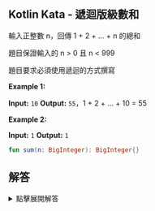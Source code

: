 ## Kotlin Kata - 遞迴版級數和

輸入正整數 n，回傳 1 + 2 + ... + n 的總和

題目保證輸入的 n > 0 且 n < 999 

題目要求必須使用遞迴的方式撰寫

**Example 1:**

**Input:** `10`
**Output:** `55`，1 + 2 + ... + 10 = 55

**Example 2:**

**Input:** `1`
**Output:** `1`


```kotlin
fun sum(n: BigInteger): BigInteger{}
```

## 解答

<details>
  <summary>點擊展開解答</summary>

利用 BigInteger 的操作

我們可以用下面的方式遞迴

```kotlin
fun sum(number: BigInteger): BigInteger {  
    return when (number) {  
        BigInteger.ONE -> BigInteger.ONE
		else -> sum(number - BigInteger.ONE) + number  
    }  
}
```

這個遞迴的寫法，導致數字很大時，比方說 n=999_999_999

f(999_999_999) 呼叫了 f(999_999_998)

f(999_999_998) 呼叫了 f(999_999_997) ⋯⋯

依此類推，會需要呼叫很多的函數

如果我們希望可以減少記憶體使用量

可以調整為 [Kotlin Kata 尾遞迴版級數和](tail-recursive-sum-of-series.md)
  
</details>
